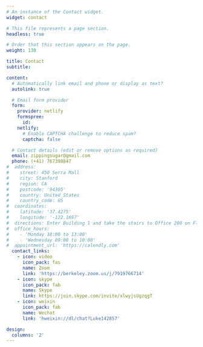 ```yaml
---
# An instance of the Contact widget.
widget: contact

# This file represents a page section.
headless: true

# Order that this section appears on the page.
weight: 130

title: Contact
subtitle:

content:
  # Automatically link email and phone or display as text?
  autolink: true

  # Email form provider
  form:
    provider: netlify
    formspree:
      id:
    netlify:
      # Enable CAPTCHA challenge to reduce spam?
      captcha: false

  # Contact details (edit or remove options as required)
  email: zippingsugar@gmail.com
  phone: (+41) 767398847
#  address:
#    street: 450 Serra Mall
#    city: Stanford
#    region: CA
#    postcode: '94305'
#    country: United States
#    country_code: US
#  coordinates:
#    latitude: '37.4275'
#    longitude: '-122.1697'
#  directions: Enter Building 1 and take the stairs to Office 200 on Floor 2
#  office_hours:
#    - 'Monday 10:00 to 13:00'
#    - 'Wednesday 09:00 to 10:00'
#  appointment_url: 'https://calendly.com'
  contact_links:
    - icon: video
      icon_pack: fas
      name: Zoom
      link: 'https://berkeley.zoom.us/j/7919766714'
    - icon: skype
      icon_pack: fab
      name: Skype
      link: https://join.skype.com/invite/xlwyjsUgzqgT
    - icon: weixin
      icon_pack: fab
      name: Wechat
      link: 'hweixin://dl/chat?Luke142857'

design:
  columns: '2'
---
```

